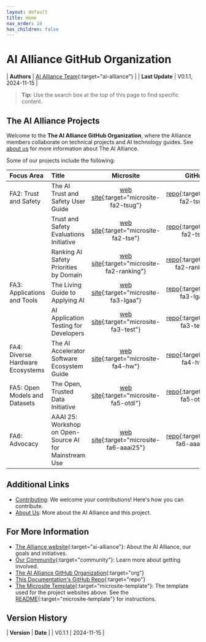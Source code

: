 ```yaml
---
layout: default
title: Home
nav_order: 10
has_children: false
---
```


# AI Alliance GitHub Organization

| **Authors**     | [AI Alliance Team](https://thealliance.ai/){:target="ai-alliance"} |
| **Last Update** | V0.1.1, 2024-11-15 |


> **Tip:** Use the search box at the top of this page to find specific content.

## The AI Alliance Projects

Welcome to the **The AI Alliance GitHub Organization**, where the Alliance members collaborate on technical projects and AI technology guides. See [about us]({{site.baseurl}}/about/) for more information about The AI Alliance.

Some of our projects include the following:

| **Focus Area**                   | **Title** | **Microsite** | **GitHub** |
| :------------------------------- | :-------- | :-----------: | :--------: |
| FA2: Trust and Safety            | The AI Trust and Safety User Guide | [web site](https://the-ai-alliance.github.io/trust-safety-user-guide/){:target="microsite-fa2-tsug"} | [repo](https://github.com/The-AI-Alliance/trust-safety-user-guide){:target="repo-fa2-tsug"} |
|                                  | Trust and Safety Evaluations Initiative | [web site](https://the-ai-alliance.github.io/trust-safety-evals/){:target="microsite-fa2-tse"} | [repo](https://github.com/The-AI-Alliance/trust-safety-evals){:target="repo-fa2-tse"} |
|                                  | Ranking AI Safety Priorities by Domain | [web site](https://the-ai-alliance.github.io/ranking-safety-priorities/){:target="microsite-fa2-ranking"} | [repo](https://github.com/The-AI-Alliance/ranking-safety-priorities){:target="repo-fa2-ranking"} |
| FA3: Applications and Tools      | The Living Guide to Applying AI | [web site](https://the-ai-alliance.github.io/applying-ai-guide/){:target="microsite-fa3-lgaa"} | [repo](https://github.com/The-AI-Alliance/applying-ai-guide/){:target="repo-fa3-lgaa"} |
|                                  | AI Application Testing for Developers | [web site](https://the-ai-alliance.github.io/ai-application-testing/){:target="microsite-fa3-test"} | [repo](https://github.com/The-AI-Alliance/ai-application-testing/){:target="repo-fa3-test"} |
| FA4: Diverse Hardware Ecosystems | The AI Accelerator Software Ecosystem Guide | [web site](https://the-ai-alliance.github.io/ai-accelerator-software-ecosystem-guide/){:target="microsite-fa4-hw"} | [repo](https://github.com/The-AI-Alliance/ai-accelerator-software-ecosystem-guide){:target="repo-fa4-hw"} |
| FA5: Open Models and Datasets    | The Open, Trusted Data Initiative | [web site](https://the-ai-alliance.github.io/open-trusted-data-initiative/){:target="microsite-fa5-otdi"} | [repo](https://github.com/The-AI-Alliance/open-trusted-data-initiative){:target="repo-fa5-otdi"} |
| FA6: Advocacy                    | AAAI 25: Workshop on Open-Source AI for Mainstream Use | [web site](https://the-ai-alliance.github.io/AAAI-25-Workshop-on-Open-Source-AI-for-Mainstream-Use/){:target="microsite-fa6-aaai25"} | [repo](https://github.com/The-AI-Alliance/AAAI-25-Workshop-on-Open-Source-AI-for-Mainstream-Use){:target="repo-fa6-aaai25"} |

## Additional Links

* [Contributing]({{site.baseurl}}/contributing): We welcome your contributions! Here's how you can contribute.
* [About Us]({{site.baseurl}}/about): More about the AI Alliance and this project.

## For More Information

* [The Alliance website](https://thealliance.ai){:target="ai-alliance"}: About the AI Alliance, our goals and initiatives.
* [Our Community](https://thealliance.ai/community){:target="community"}: Learn more about getting involved.
* [The AI Alliance GitHub Organization](https://github.com/The-AI-Alliance/){:target="org"}
* [This Documentation's GitHub Repo](https://github.com/The-AI-Alliance/the-ai-alliance.github.io){:target="repo"}
* [The Microsite Template](https://github.com/The-AI-Alliance/microsite-template){:target="microsite-template"}: The template used for the project websites above. See the [README](https://github.com/The-AI-Alliance/microsite-template){:target="microsite-template"} for instructions.

## Version History

| **Version** | **Date**   |
| V0.1.1      | 2024-11-15 |

<!-- 
Use the following construct to automatically show a table of
contents (ToC) for the child pages.
For this page, you already have a "manual" ToC in the bullet 
lists above.
-->
<!-- {:toc} -->
